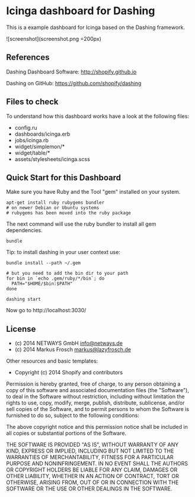 Icinga dashboard for Dashing
============================

This is a example dashboard for Icinga based on the Dashing framework.

![screenshot](screenshot.png =200px)

References
----------

Dashing Dashboard Software: http://shopify.github.io

Dashing on GitHub: https://github.com/shopify/dashing

Files to check
--------------

To understand how this dashboard works have a look at the following files:

* config.ru
* dashboards/icinga.erb
* jobs/icinga.rb
* widget/simplemon/\*
* widget/table/\*
* assets/stylesheets/icinga.scss

Quick Start for this Dashboard
------------------------------

Make sure you have Ruby and the Tool "gem" installed on your system.

```
apt-get install ruby rubygems bundler
# on newer Debian or Ubuntu systems
# rubygems has been moved into the ruby package
```

The next command will use the ruby bundler to install all gem dependencies.

```
bundle
```

Tip: to install dashing in your user context use:

```
bundle install --path ~/.gem

# but you need to add the bin dir to your path
for bin in `echo .gem/ruby/*/bin`; do
  PATH="$HOME/$bin:$PATH"
done
```

```
dashing start
```

Now go to http://localhost:3030/

License
-------

- (c) 2014 NETWAYS GmbH <info@netways.de>
- (c) 2014 Markus Frosch <markus@lazyfrosch.de>

Other resources and basic templates:

- Copyright (c) 2014 Shopify and contributors

Permission is hereby granted, free of charge, to any person obtaining
a copy of this software and associated documentation files (the
"Software"), to deal in the Software without restriction, including
without limitation the rights to use, copy, modify, merge, publish,
distribute, sublicense, and/or sell copies of the Software, and to
permit persons to whom the Software is furnished to do so, subject to
the following conditions:

The above copyright notice and this permission notice shall be
included in all copies or substantial portions of the Software.

THE SOFTWARE IS PROVIDED "AS IS", WITHOUT WARRANTY OF ANY KIND,
EXPRESS OR IMPLIED, INCLUDING BUT NOT LIMITED TO THE WARRANTIES OF
MERCHANTABILITY, FITNESS FOR A PARTICULAR PURPOSE AND
NONINFRINGEMENT. IN NO EVENT SHALL THE AUTHORS OR COPYRIGHT HOLDERS BE
LIABLE FOR ANY CLAIM, DAMAGES OR OTHER LIABILITY, WHETHER IN AN ACTION
OF CONTRACT, TORT OR OTHERWISE, ARISING FROM, OUT OF OR IN CONNECTION
WITH THE SOFTWARE OR THE USE OR OTHER DEALINGS IN THE SOFTWARE.

